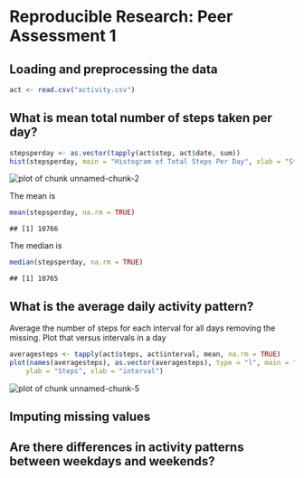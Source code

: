 # Reproducible Research: Peer Assessment 1


## Loading and preprocessing the data

```r
act <- read.csv("activity.csv")
```

## What is mean total number of steps taken per day?

```r
stepsperday <- as.vector(tapply(act$step, act$date, sum))
hist(stepsperday, main = "Histogram of Total Steps Per Day", xlab = "Steps")
```

![plot of chunk unnamed-chunk-2](figure/unnamed-chunk-2.png) 

The mean is

```r
mean(stepsperday, na.rm = TRUE)
```

```
## [1] 10766
```

The median is

```r
median(stepsperday, na.rm = TRUE)
```

```
## [1] 10765
```

## What is the average daily activity pattern?
Average the number of steps for each interval for all days
removing the missing. Plot that versus intervals in a day

```r
averagesteps <- tapply(act$steps, act$interval, mean, na.rm = TRUE)
plot(names(averagesteps), as.vector(averagesteps), type = "l", main = "Average Steps per Interval", 
    ylab = "Steps", xlab = "interval")
```

![plot of chunk unnamed-chunk-5](figure/unnamed-chunk-5.png) 

## Imputing missing values



## Are there differences in activity patterns between weekdays and weekends?
